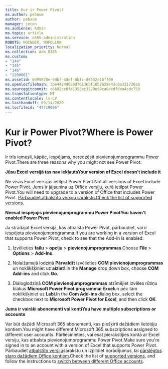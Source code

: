```yaml
---
title: Kur ir Power Pivot?
ms.author: pebaum
author: pebaum
manager: jecon
ms.audience: Admin
ms.topic: article
ms.service: o365-administration
ROBOTS: NOINDEX, NOFOLLOW
localization_priority: Normal
ms.collection: Adm_O365
ms.custom:
- "144"
- "145"
- "146"
- "2200001"
ms.assetid: 0d95078e-9dbf-4def-8bfc-d6532c1bff00
ms.openlocfilehash: 3be4424d6a0d76136bf10b2629e43c0a321720ab
ms.sourcegitcommit: c6692ce0fa1358ec3529e59ca0ecdfdea4cdc759
ms.translationtype: MT
ms.contentlocale: lv-LV
ms.lasthandoff: 09/14/2020
ms.locfileid: "47719096"
---
```

# <a name="where-is-power-pivot"></a><span data-ttu-id="115fa-102">Kur ir Power Pivot?</span><span class="sxs-lookup"><span data-stu-id="115fa-102">Where is Power Pivot?</span></span>

<span data-ttu-id="115fa-103">Ir trīs iemesli, kāpēc, iespējams, neredzēsit pievienojumprogrammu Power Pivot.</span><span class="sxs-lookup"><span data-stu-id="115fa-103">There are three reasons why you might not see Power Pivot:</span></span>
  
<span data-ttu-id="115fa-104">**Jūsu Excel versijā tas nav iekļauts**</span><span class="sxs-lookup"><span data-stu-id="115fa-104">**Your version of Excel doesn't include it**</span></span>
  
<span data-ttu-id="115fa-105">Ne visās Excel versijās ietilpst Power Pivot.</span><span class="sxs-lookup"><span data-stu-id="115fa-105">Not all versions of Excel include Power Pivot.</span></span> <span data-ttu-id="115fa-106">Jums ir jājaunina uz Office versiju, kurā ietilpst Power Pivot.</span><span class="sxs-lookup"><span data-stu-id="115fa-106">You will need to upgrade to a version of Office that includes Power Pivot.</span></span> [<span data-ttu-id="115fa-107">Pārbaudiet atbalstīto versiju sarakstu.</span><span class="sxs-lookup"><span data-stu-id="115fa-107">Check the list of supported versions.</span></span>](https://support.office.com/article/aa64e217-4b6e-410b-8337-20b87e1c2a4b.aspx)
  
<span data-ttu-id="115fa-108">**Neesat iespējojis pievienojumprogrammu Power Pivot**</span><span class="sxs-lookup"><span data-stu-id="115fa-108">**You haven't enabled Power Pivot**</span></span>
  
<span data-ttu-id="115fa-109">Ja strādājat Excel versijā, kas atbalsta Power Pivot, pārbaudiet, vai ir iespējota pievienojumprogramma:</span><span class="sxs-lookup"><span data-stu-id="115fa-109">If you are working in a version of Excel that supports Power Pivot, check to see that the Add-in is enabled:</span></span>
  
1. <span data-ttu-id="115fa-110">Izvēlieties **failu** \> **opciju** \> **pievienojumprogrammas**.</span><span class="sxs-lookup"><span data-stu-id="115fa-110">Choose **File** \> **Options** \> **Add-Ins**.</span></span>

2. <span data-ttu-id="115fa-111">Nolaižamajā lodziņā **Pārvaldīt** izvēlieties **COM pievienojumprogrammas** un noklikšķiniet uz **aiziet**!.</span><span class="sxs-lookup"><span data-stu-id="115fa-111">In the **Manage** drop down box, choose **COM Add-ins** and click **Go**.</span></span>

3. <span data-ttu-id="115fa-112">Dialoglodziņā **COM pievienojumprogrammas** atzīmējiet izvēles rūtiņu blakus **Microsoft Power Pivot programmai Excel**un pēc tam noklikšķiniet uz **Labi**.</span><span class="sxs-lookup"><span data-stu-id="115fa-112">In the **Com Add-ins** dialog box, select the checkbox next to **Microsoft Power Pivot for Excel**, and then click **OK**.</span></span>

<span data-ttu-id="115fa-113">**Jums ir vairāki abonementi vai konti**</span><span class="sxs-lookup"><span data-stu-id="115fa-113">**You have multiple subscriptions or accounts**</span></span>
  
<span data-ttu-id="115fa-114">Var būt dažādi Microsoft 365 abonementi, kas piešķirti dažādiem lietotāju kontiem.</span><span class="sxs-lookup"><span data-stu-id="115fa-114">You might have different Microsoft 365 subscriptions assigned to different user accounts.</span></span> <span data-ttu-id="115fa-115">Pārliecinieties, vai esat pierakstījies kontā ar Excel versiju, kas atbalsta pievienojumprogrammu Power Pivot.</span><span class="sxs-lookup"><span data-stu-id="115fa-115">Make sure you're signed in to an account with a version of Excel that supports Power Pivot.</span></span> <span data-ttu-id="115fa-116">Pārbaudiet [atbalstīto versiju](https://support.office.com/article/aa64e217-4b6e-410b-8337-20b87e1c2a4b.aspx)sarakstu un izpildiet norādījumus, lai [pārslēgtos starp dažādiem Office kontiem](https://support.office.com/article/b9582171-fd1f-4284-9846-bdd72bb28426.aspx#BKMK_WebSwitchAccounts).</span><span class="sxs-lookup"><span data-stu-id="115fa-116">Check the list of [supported versions](https://support.office.com/article/aa64e217-4b6e-410b-8337-20b87e1c2a4b.aspx), and follow the instructions to [switch between different Office accounts](https://support.office.com/article/b9582171-fd1f-4284-9846-bdd72bb28426.aspx#BKMK_WebSwitchAccounts).</span></span>
